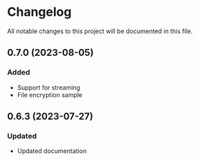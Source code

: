 # Changelog

All notable changes to this project will be documented in this file.

## 0.7.0 (2023-08-05)

### Added

- Support for streaming
- File encryption sample

## 0.6.3 (2023-07-27)

### Updated

- Updated documentation
